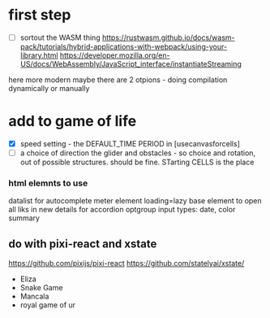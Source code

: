 
# first step
- [ ] sortout the WASM thing  https://rustwasm.github.io/docs/wasm-pack/tutorials/hybrid-applications-with-webpack/using-your-library.html
https://developer.mozilla.org/en-US/docs/WebAssembly/JavaScript_interface/instantiateStreaming

here more modern
maybe there are 2 otpions - doing compilation dynamically or manually

# add to game of life
- [x] speed setting - the DEFAULT_TIME PERIOD in [usecanvasforcells]
- [ ] a choice of direction the glider and obstacles - so choice and rotation, out of possible structures. should be fine. STarting CELLS is the place

### html elemnts to use
datalist for autocomplete
meter element
loading=lazy
base element to open all liks in new 
details for accordion
optgroup
input types: date, color
summary

## do with pixi-react and xstate
https://github.com/pixijs/pixi-react
https://github.com/statelyai/xstate/
- Eliza
- Snake Game
- Mancala
- royal game of ur

